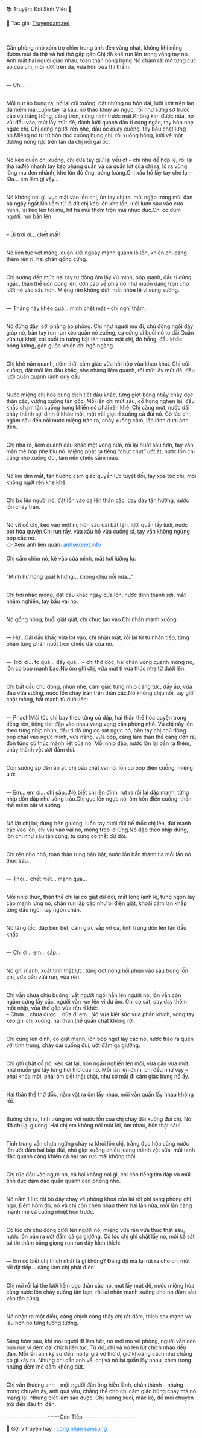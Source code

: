 📚 Truyện: Đời Sinh Viên 🔞
<br>
<p>📖 Tác giả: <a href="https://truyendam.net" target="_blank" title="Truyện sex người lớn, truyện 18+ tại Truyendam.net">Truyendam.net</a></p>
<br></br>
Căn phòng nhỏ xóm trọ chìm trong ánh đèn vàng nhạt, không khí nồng đượm mùi da thịt và hơi thở gấp gáp.Chị đã khẽ run lên trong vòng tay nó. Ánh mắt hai người giao nhau, toàn thân nóng bừng.Nó chậm rãi mở từng cúc áo của chị, môi lướt trên da, vừa hôn vừa thì thầm:<br></br>

— Chị…<br></br>

Mỗi nút áo bung ra, nó lại cúi xuống, đặt những nụ hôn dài, lưỡi lướt trên làn da mềm mại.Luồn tay ra sau, nó tháo khuy áo ngực, rồi như sững sờ trước cặp vú trắng hồng, căng tròn, núng nính trước mặt.Không kìm được nữa, nó vùi đầu vào, mút lấy mút để, đánh lưỡi quanh đầu ti cứng ngắc, tay bóp nhẹ ngực chị. Chị cong người rên nhẹ, đầu óc quay cuồng, tay bấu chặt lưng nó.Miệng nó từ từ hôn dọc xuống bụng chị, rồi xuống hông, lưỡi vẽ một đường nóng rực trên làn da chị nổi gai ốc.<br></br>


Nó kéo quần chị xuống, chị đưa tay giữ lại yếu ớt – chỉ như để hợp lệ, rồi lại thả ra.Nó nhanh tay kéo phăng quần và cả quần lót của chị ra, lộ ra vùng lông mu đen nhánh, khe lồn đỏ ửng, bóng loáng.Chị xấu hổ lấy tay che lại:– Kìa… em làm gì vậy…<br></br>


Nó không nói gì, vục mặt vào lồn chị, ủn tay chị ra, mũi ngập trong mùi đàn bà ngây ngất.Nó liếm từ lỗ đít chị kéo lên khe lồn, lưỡi lượn sâu vào cửa mình, lại kéo lên tới mu, hít hà mùi thơm trộn mùi nhục dục.Chị co dúm người, run bắn lên:<br></br>

– Úi trời ơi… chết mất!<br></br>

Nó liên tục vét máng, cuộn lưỡi ngoáy mạnh quanh lỗ lồn, khiến chị càng thêm rên rỉ, hai chân gồng cứng.<br></br>

Chị sướng đến mức hai tay tự động ôm lấy vú mình, bóp mạnh, đầu ti cứng ngắc, thân thể uốn cong lên, ưỡn cao về phía nó như muốn dâng trọn cho lưỡi nó vào sâu hơn. Miệng rên không dứt, mắt nhòe lệ vì sung sướng.<br></br>

— Thằng này khéo quá… mình chết mất – chị nghĩ thầm.<br></br>

Nó đứng dậy, cởi phăng áo phông. Chị như người mụ đi, chủ động ngồi dậy giúp nó, bàn tay run run kéo quần nó xuống, cạ cứng vì buồi nó to dài.Quần vừa tụt khỏi, cái buồi to tướng bật lên trước mặt chị, đỏ hồng, đầu khấc bóng lưỡng, gân guốc khiến chị ngỡ ngàng.<br></br>

Chị khẽ nắn quanh, ướm thử, cảm giác vừa hồi hộp vừa khao khát. Chị cúi xuống, đặt môi lên đầu khấc, nhẹ nhàng liếm quanh, rồi mút lấy mút để, đầu lưỡi quấn quanh rãnh quy đầu.<br></br>


Nước miệng chị hòa cùng dịch tiết đầu khấc, từng giọt bóng nhẫy chảy dọc thân cặc, vương xuống tận gốc. Mỗi lần chị mút sâu, cổ họng nghẹn lại, đầu khấc chạm tận cuống họng khiến nó phải rên khẽ. Chị càng mút, nước dãi chảy thành sợi dính ở khóe môi, một vài giọt rỉ xuống cả đùi nó. Có lúc chị ngậm sâu đến nỗi nước miệng tràn ra, chảy xuống cằm, lấp lánh dưới ánh đèn.<br></br>


Chị nhả ra, liếm quanh đầu khấc một vòng nữa, rồi lại nuốt sâu hơn, tay vẫn mân mê bóp nhẹ bìu nó. Miệng phát ra tiếng “chụt chụt” ướt át, nước lồn chị cũng nhỏ xuống đùi, làm nền chiếu sẫm màu.<br></br>

Nó lim dim mắt, tận hưởng cảm giác quyền lực tuyệt đối, tay xoa tóc chị, môi không ngớt rên khe khẽ.<br></br>

Chị bò lên người nó, đặt lồn vào cạ lên thân cặc, day day tận hưởng, nước lồn chảy tràn.<br></br>


Nó vít cổ chị, kéo vào một nụ hôn sâu dài bất tận, lưỡi quấn lấy lưỡi, nước bọt hòa quyện.Chị run rẩy, vừa xấu hổ vừa cuồng si, tay vẫn không ngừng bóp cặc nó.<br>👉 Xem ảnh liên quan: <a href="https://anhsexviet.info" 
     target="_blank" 
     title="ảnh sex người lớn, ảnh sex 18+ tại anhsexviet.info"
     style="text-decoration: underline; color: #0070f3;">
    anhsexviet.info
  </a>
  </br>

Chị cầm chim nó, kê vào cửa mình, mắt hơi lưỡng lự:<br></br>

“Mình hư hỏng quá! Nhưng… không chịu nổi nữa…”<br></br>

Chị hơi nhấc mông, đặt đầu khấc ngay cửa lồn, nước dính thành sợi, mắt nhắm nghiền, tay bấu vai nó.<br></br>

Nó gồng hông, buồi giật giật, chỉ chực lao vào.Chị nhấn mạnh xuống:<br></br>

— Hự…Cái đầu khấc vừa lọt vào, chị nhăn mặt, rồi lại từ từ nhấn tiếp, từng phân từng phân nuốt trọn chiều dài của nó.<br></br>

— Trời ơi… to quá… đầy quá… – chị thở dốc, hai chân vòng quanh mông nó, lồn co bóp mạnh bạo.Nó ôm ghì chị, vừa mút ti vừa thúc nhẹ từ dưới lên.<br></br>

Chị bắt đầu chủ động, nhún nhẹ, cảm giác từng nhịp căng tức, đầy ắp, vừa đau vừa sướng, nước lồn chảy tràn trên thân cặc.Nó không chịu nổi, tay giữ chặt mông, hất mạnh từ dưới lên:<br></br>

— Phạch!Mái tóc chị bay theo từng cú dập, hai thân thể hòa quyện trong tiếng rên, tiếng thịt đập vào nhau vang vọng căn phòng nhỏ. Vú chị nẩy lên theo từng nhịp nhún, đầu ti đỏ ửng cọ sát ngực nó, bàn tay chị chủ động bóp chặt vào ngực mình, vừa nâng, vừa bóp, càng làm thân thể càng ưỡn ra, đón từng cú thúc mãnh liệt của nó. Mỗi nhịp dập, nước lồn lại bắn ra thêm, chảy thành vệt ướt đẫm đùi.<br></br>

Cơn sướng ập đến ào ạt, chị bấu chặt vai nó, lồn co bóp điên cuồng, miệng ú ớ:<br></br>

— Em… em ơi… chị sắp…Nó biết chị lên đỉnh, rút ra rồi lại dập mạnh, từng nhịp dồn dập như sóng trào.Chị gục lên ngực nó, ôm hôn điên cuồng, thân thể mềm oặt vì sướng.<br></br>

Nó lật chị lại, đứng bên giường, luồn tay dưới đùi bế thốc chị lên, đút mạnh cặc vào lồn, chị víu vào vai nó, mông treo lơ lửng.Nó dập theo nhịp đứng, lồn chị như sâu tận cùng, tử cung co thắt dữ dội.<br></br>

Chị rên nho nhỏ, toàn thân rung bần bật, nước lồn bắn thành tia mỗi lần nó thúc sâu.<br></br>

— Thôi… chết mất… mạnh quá…<br></br>

Mỗi nhịp thúc, thân thể chị lại co giật dữ dội, mắt long lanh lệ, từng ngón tay cào mạnh lưng nó, chân run lập cập như bị điện giật, khoái cảm lan khắp từng đầu ngón tay ngón chân.<br></br>

Nó tăng tốc, dập bèn bẹt, cảm giác sắp vỡ oà, tinh trùng dồn lên tận đầu khấc.<br></br>

— Chị ơi… em… sắp…<br></br>

Nó ghì mạnh, xuất tinh thật lực, từng đợt nóng hổi phun vào sâu trong lồn chị, vừa bắn vừa run, vừa rên.<br></br>

Chị vẫn chưa chịu buông, vắt người ngồi hẳn lên người nó, lồn vẫn còn ngậm cứng lấy cặc, người vẫn run lên vì dư âm. Chị cọ sát, day day thêm một nhịp, vừa thở gấp vừa rên rỉ khẽ:<br>
– Chưa… chưa được… nữa đi em…Nó vừa kiệt sức vừa phấn khích, vòng tay kéo ghì chị xuống, hai thân thể quấn chặt không rời.<br></br>

Chị cũng lên đỉnh, co giật mạnh, lồn bóp ngẹt lấy cặc nó, nước trào ra quện với tinh trùng, chảy dài xuống đùi, ướt đẫm ga giường.<br></br>

Chị ghì chặt cổ nó, kéo sát lại, hôn ngấu nghiến lên môi, vừa cắn vừa mút, như muốn giữ lấy từng hơi thở của nó. Mỗi lần lên đỉnh, chị đều như vậy – phải khóa môi, phải ôm siết thật chặt, như sợ mất đi cảm giác bùng nổ ấy.<br></br>

Hai thân thể thở dốc, nằm vật ra ôm lấy nhau, môi vẫn quấn lấy nhau không rời.<br></br>

Buông chị ra, tinh trùng nó với nước lồn của chị chảy dài xuống đùi chị. Nó đỡ chị lại giường. Hai chị em không nói một lời, ôm nhau, hôn thật sâu!<br></br>

Tinh trùng vẫn chưa ngừng chảy ra khỏi lồn chị, trắng đục hòa cùng nước lồn ướt đẫm hai bắp đùi, nhỏ giọt xuống chiếu loang thành vệt sữa, mùi tanh đặc quánh càng khiến cả hai rạo rực mãi không thôi.<br></br>


Chị rúc đầu vào ngực nó, cả hai không nói gì, chỉ còn tiếng tim đập và mùi tình dục đậm đặc quẩn quanh căn phòng nhỏ.<br></br>


Nó nằm 1 lúc rồi bò dậy chạy về phòng khoá cửa lại rồi phi sang phòng chị ngủ. Đêm hôm đó, nó và chị còn chén nhau thêm hai lần nữa, mỗi lần càng mạnh mẽ và cuồng nhiệt hơn trước.<br></br>

Có lúc chị chủ động cưỡi lên người nó, miệng vừa rên vừa thúc thật sâu, nước lồn bắn ra ướt đẫm cả ga giường. Có lúc chị ghì chặt lấy nó, môi kề sát tai thì thầm bằng giọng run run đầy kích thích:<br></br>

— Em có biết chị thích nhất là gì không? Đang địt mà lại rút ra cho chị mút rồi địt tiếp… càng làm chị phát điên.<br></br>


Chị nói rồi lại thè lưỡi liếm dọc thân cặc nó, mút lấy mút để, nước miệng hòa cùng nước lồn chảy xuống tận bẹn, rồi lại nhấn mạnh xuống cho nó đâm sâu vào tận cùng.<br></br>


Nó nhận ra một điều, càng chịch càng thấy chị rất dâm, thích sex mạnh và lâu hơn nó từng tưởng tượng. <br></br>

Sáng hôm sau, khi mọi người đi làm hết, nó mới mò về phòng, người vẫn còn bủn rủn vì đêm dài chịch liên tục. Từ đó, chị và nó lén lút chịch nhau đều đặn. Mỗi lần anh kỹ sư đến, nó lại giả vờ thờ ơ, giữ khoảng cách như chẳng có gì xảy ra. Nhưng chỉ cần anh về, chị và nó lại quấn lấy nhau, chìm trong những đêm mê đắm không dứt.<br></br>

Chị vẫn thương anh – một người đàn ông hiền lành, chân thành – nhưng trong chuyện ấy, anh quá yếu, chẳng thể cho chị cảm giác bùng cháy mà nó mang lại. Nhưng biết làm sao được. Chị buông xuôi, mặc kệ, để mọi chuyện trôi đến đâu thì đến.
<br></br>
----------------------Còn Tiếp----------------------
<p>
  📢 Gợi ý truyện hay : 
  <a href="https://truyendam.net/truyen/cong-nhan-samsung" 
     target="_blank" 
     title="Truyện sex người lớn, truyện 18+ tại Truyendam.net"
     style="text-decoration: underline; color: #0070f3;"
  >
    công nhân samsung
  </a>
</p>
<!-- truyện sex đời sinh viên, truyện sex xóm trọ, sinh viên địt chị hàng xóm, vợ bạn bị hiếp, truyện 18+, truyện sex loạn luân, truyện sex thực tế, truyện sex ngoại tình, chị dâu đụ em chồng, truyện sex người lớn, sex Việt Nam, Truyendam.net, truyện sex cực mạnh, truyện sex dài tập, truyện sex hấp dẫn, truyện sex mới nhất, Truyendam flagship -->
